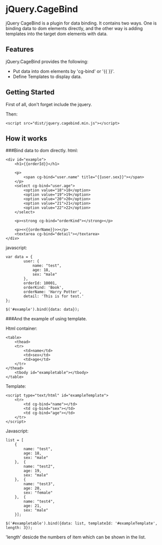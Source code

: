 jQuery.CageBind
======
jQuery CageBind is a plugin for data binding. It contains two ways. One is binding data to dom elements directly, 
and the other way is adding templates into the target dom elements with data.

Features
------
jQuery.CageBind provides the following:


- Put data into dom elements by 'cg-bind' or '{{ }}'.
- Define Templates to display data.

Getting Started
------

First of all, don't forget include the jquery.

Then:
    
    <script src="dist/jquery.cagebind.min.js"></script>


How it works
------
###Bind data to dom directly.
html:

    <div id="example">
        <h1>{{orderId}}</h1>
    
        <p>
            <span cg-bind="user.name" title="{{user.sex}}"></span>
        </p>
        <select cg-bind="user.age">
            <option value="18">18</option>
            <option value="19">19</option>
            <option value="20">20</option>
            <option value="21">21</option>
            <option value="22">22</option>
        </select>
    
        <p><strong cg-bind="orderKind"></strong></p>
    
        <p><<{{orderName}}>></p>
        <textarea cg-bind="detail"></textarea>
    </div>

javascript:

    var data = {
            user: {
                name: "test",
                age: 18,
                sex: "male"
            },
            orderId: 10001,
            orderKind: 'Book',
            orderName: 'Harry Potter',
            detail: 'This is for test.'
    };
    
    $('#example').bind({data: data});
    
###And the example of using template.

Html container:
    
    <table>
        <thead>
        <tr>
            <td>name</td>
            <td>sex</td>
            <td>age</td>
        </tr>
    </thead>
        <tbody id="exampletable"></tbody>
    </table>
    
Template:
    
    <script type="text/html" id="exampleTemplate">
        <tr>
            <td cg-bind="name"></td>
            <td cg-bind="sex"></td>
            <td cg-bind="age"></td>
        </tr>
    </script>
    
Javascript:

    list = [
        {
            name: "test",
            age: 18,
            sex: "male"
        },  {
            name: "test2",
            age: 19,
            sex: "male"
        },  {
            name: "test3",
            age: 20,
            sex: "female"
        },  {
            name: "test4",
            age: 21,
            sex: "male"
        }];
    
    $('#exampletable').bind({data: list, templateId: '#exampleTemplate', length: 3});

'length' desicde the numbers of item which can be shown in the list.
